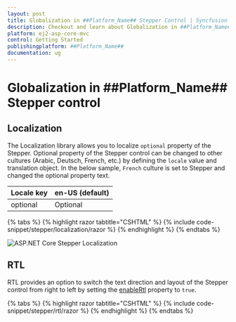 ```yaml
---
layout: post
title: Globalization in ##Platform_Name## Stepper Control | Syncfusion
description: Checkout and learn about Globalization in ##Platform_Name## Stepper control of Syncfusion Essential JS 2 and more details.
platform: ej2-asp-core-mvc
control: Getting Started
publishingplatform: ##Platform_Name##
documentation: ug
---
```


# Globalization in ##Platform_Name## Stepper control

## Localization

The Localization library allows you to localize `optional` property of the Stepper. Optional property of the Stepper control can be changed to other cultures (Arabic, Deutsch, French, etc.) by defining the `locale` value and translation object. In the below sample, `French` culture is set to Stepper and changed the optional property text.

Locale key |en-US (default)
-----|-----
optional | Optional

{% tabs %}
{% highlight razor tabtitle="CSHTML" %}
{% include code-snippet/stepper/localization/razor %}
{% endhighlight %}
{% endtabs %}

![ASP.NET Core Stepper Localization](images/stepper-locale.jpg)

## RTL

RTL provides an option to switch the text direction and layout of the Stepper control from right to left by setting the [enableRtl](https://help.syncfusion.com/cr/aspnetcore-js2/Syncfusion.EJ2.Navigations.Stepper.html#Syncfusion_EJ2_Navigations_Stepper_EnableRtl) property to `true`.

{% tabs %}
{% highlight razor tabtitle="CSHTML" %}
{% include code-snippet/stepper/rtl/razor %}
{% endhighlight %}
{% endtabs %}